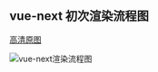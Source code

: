 ## vue-next 初次渲染流程图

[高清原图](/image/vue-next.png)

![vue-next渲染流程图](/image/ETXCFNOMR4J9GVFN6}YWXNS.png)
